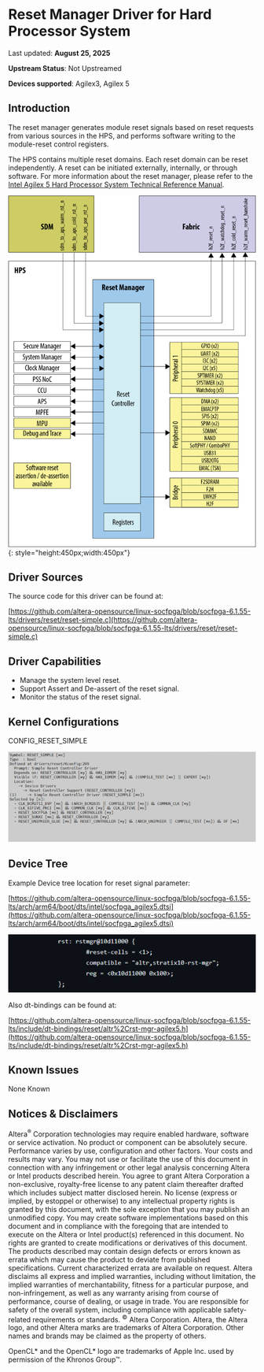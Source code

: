 # **Reset Manager Driver for Hard Processor System**

Last updated: **August 25, 2025** 

**Upstream Status**: Not Upstreamed

**Devices supported**: Agilex3, Agilex 5

## **Introduction**

The reset manager generates module reset signals based on reset requests from various sources in the HPS, and performs software writing to the module-reset control registers.

The HPS contains multiple reset domains. Each reset domain can be reset
independently. A reset can be initiated externally, internally, or through software.  For more information about the reset manager, please refer to the [Intel Agilex 5 Hard Processor System Technical Reference Manual](https://www.intel.com/content/www/us/en/docs/programmable/814346).

![reset_manager_diagram](images/A5_RSTMGR_block_diagram.png){: style="height:450px;width:450px"}

## **Driver Sources**

The source code for this driver can be found at:

[https://github.com/altera-opensource/linux-socfpga/blob/socfpga-6.1.55-lts/drivers/reset/reset-simple.c](https://github.com/altera-opensource/linux-socfpga/blob/socfpga-6.1.55-lts/drivers/reset/reset-simple.c)

## **Driver Capabilities**

* Manage the system level reset.
* Support Assert and De-assert of the reset signal.
* Monitor the status of the reset signal.

## **Kernel Configurations**

CONFIG_RESET_SIMPLE

![reset_manager_config_path](images/reset_manager_config_path.png)

## **Device Tree**

Example Device tree location for reset signal parameter:

[https://github.com/altera-opensource/linux-socfpga/blob/socfpga-6.1.55-lts/arch/arm64/boot/dts/intel/socfpga_agilex5.dtsi](https://github.com/altera-opensource/linux-socfpga/blob/socfpga-6.1.55-lts/arch/arm64/boot/dts/intel/socfpga_agilex5.dtsi)

![reset_manager_device_tree](images/reset_manager_device_tree_1.png)

Also dt-bindings can be found at:

[https://github.com/altera-opensource/linux-socfpga/blob/socfpga-6.1.55-lts/include/dt-bindings/reset/altr%2Crst-mgr-agilex5.h](https://github.com/altera-opensource/linux-socfpga/blob/socfpga-6.1.55-lts/include/dt-bindings/reset/altr%2Crst-mgr-agilex5.h)

## **Known Issues**

None Known

## Notices & Disclaimers

Altera<sup>&reg;</sup> Corporation technologies may require enabled hardware, software or service activation.
No product or component can be absolutely secure. 
Performance varies by use, configuration and other factors.
Your costs and results may vary. 
You may not use or facilitate the use of this document in connection with any infringement or other legal analysis concerning Altera or Intel products described herein. You agree to grant Altera Corporation a non-exclusive, royalty-free license to any patent claim thereafter drafted which includes subject matter disclosed herein.
No license (express or implied, by estoppel or otherwise) to any intellectual property rights is granted by this document, with the sole exception that you may publish an unmodified copy. You may create software implementations based on this document and in compliance with the foregoing that are intended to execute on the Altera or Intel product(s) referenced in this document. No rights are granted to create modifications or derivatives of this document.
The products described may contain design defects or errors known as errata which may cause the product to deviate from published specifications.  Current characterized errata are available on request.
Altera disclaims all express and implied warranties, including without limitation, the implied warranties of merchantability, fitness for a particular purpose, and non-infringement, as well as any warranty arising from course of performance, course of dealing, or usage in trade.
You are responsible for safety of the overall system, including compliance with applicable safety-related requirements or standards. 
<sup>&copy;</sup> Altera Corporation.  Altera, the Altera logo, and other Altera marks are trademarks of Altera Corporation.  Other names and brands may be claimed as the property of others. 

OpenCL* and the OpenCL* logo are trademarks of Apple Inc. used by permission of the Khronos Group™. 